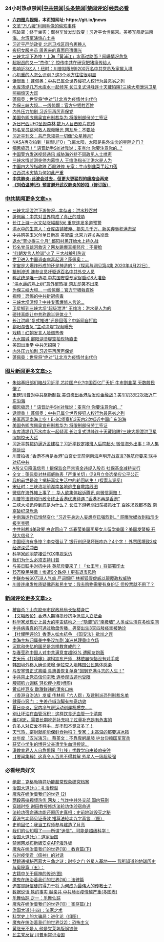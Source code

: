 <div id="tt">
<h3>24小时热点禁闻|<a href="#%E4%B8%AD%E5%85%B1%E7%A6%81%E9%97%BB%E6%9B%B4%E5%A4%9A%E6%96%87%E7%AB%A0">中共禁闻</a>|<a href="#%E5%9B%BE%E7%89%87%E6%96%B0%E9%97%BB%E6%9B%B4%E5%A4%9A%E6%96%87%E7%AB%A0">头条禁闻</a>|<a href="#%E6%96%B0%E9%97%BB%E8%AF%84%E8%AE%BA%E6%9B%B4%E5%A4%9A%E6%96%87%E7%AB%A0">禁闻评论|<a href="#%E5%BF%85%E7%9C%8B%E7%BB%8F%E5%85%B8%E5%A5%BD%E6%96%87">经典必看</a></h3>
<ul>
<li><b><a href="http://d1.bdrive.tk/64.mp4" target="_blank">六四图片视频</a>，本页短网址: https://git.io/jnews</b></li>
<li><a href="https://github.com/fqnews/bnews/blob/master/lifebaike/20200716/1361552.md">文革“万八嫂”利用毛像的偷欢事件</a></li>
<li><a href="https://github.com/fqnews/bnews/blob/master/bannedvideo/20200716/1361560.md">陈破空：终于坐实：御林军曾发动政变！习近平仓惶离京。美英军舰挺进南海，台湾军演惊心土共</a></li>
<li><a href="https://github.com/fqnews/bnews/blob/master/cbnews/20200716/1361557.md">习近平严防政变 北京卫戍区司令再换人</a></li>
<li><a href="https://github.com/fqnews/bnews/blob/master/cnnews/20200716/1361718.md">夜招女服务员 周恩来的真面目遭曝光</a></li>
<li><a href="https://github.com/fqnews/bnews/blob/master/cbnews/20200716/1361568.md">三峡大坝下游惨！上海「黄浦江」水高过路面？网曝情况危急</a></li>
<li><a href="https://github.com/fqnews/bnews/blob/master/cnnews/20200716/1361493.md">超限战的又一“杰作”？ 惊传中共在研究把猪瘟传给人</a></li>
<li><a href="https://github.com/fqnews/bnews/blob/master/cnnews/20200716/1361741.md">影响近3亿人！纽时：川普拟限制9200万名中共党员及家属入境</a></li>
<li><a href="https://github.com/fqnews/bnews/blob/master/comments/20200716/1361487.md">心机重的人怎么识别？这3个地方往往很明显</a></li>
<li><a href="https://github.com/fqnews/bnews/blob/master/topimagenews/20200716/1361599.md">话很重！ 蓬佩奥：中共已属全世界侵犯人权行为最恶劣之列</a></li>
<li><a href="https://github.com/fqnews/bnews/blob/master/topimagenews/20200715/1361448.md">水库溃堤几万水库水一起倾泻 长江复式洪峰连十天藏陷阱?三峡大坝泄洪卫星照揭惊天大谎</a></li>
<li><a href="https://github.com/fqnews/bnews/blob/master/cbnews/20200716/1361605.md">蓬佩奥：世界将“绝对”让北京为疫情付出代价</a></li>
<li><a href="https://github.com/fqnews/bnews/blob/master/cbnews/20200716/1361709.md">为保三峡大坝… 一线惊爆：官方宁牺牲百姓</a></li>
<li><a href="https://github.com/fqnews/bnews/blob/master/cbnews/20200716/1361613.md">内外压力加剧 习近平再厉声保党</a></li>
<li><a href="https://github.com/fqnews/bnews/blob/master/topimagenews/20200716/1361473.md">美国务卿庞佩奥宣布制裁华为 将限制部份劳工签证</a></li>
<li><a href="https://github.com/fqnews/bnews/blob/master/cnnews/20200716/1361796.md">近日巴西UFO坠毁森林 数万人目击影片疯传</a></li>
<li><a href="https://github.com/fqnews/bnews/blob/master/comments/20200716/1361642.md">15名党员跳河救人视频曝光 网友斥：不要脸</a></li>
<li><a href="https://github.com/fqnews/bnews/blob/master/headline/20200715/1361453.md">习近平刊文：共产党领导一切像“众星捧月”</a></li>
<li><a href="https://github.com/fqnews/bnews/blob/master/comments/20200716/1361489.md">NASA再次拍到「巨型UFO」飞离太阳，太阳是系外生命的星际之门？</a></li>
<li><a href="https://github.com/fqnews/bnews/blob/master/topimagenews/20200716/1361775.md">细思极恐！“ 语音助手Siri对我说：麦克尔 你要注意你的…"</a></li>
<li><a href="https://github.com/fqnews/bnews/blob/master/ssgc/20200716/1361498.md">中国警方发送视频通讯  威胁海外持不同政见人士噤声</a></li>
<li><a href="https://github.com/fqnews/bnews/blob/master/cbnews/20200716/1361492.md">三峡水情监测突停内幕惊人 王维洛指长江洪水是人为</a></li>
<li><a href="https://github.com/fqnews/bnews/blob/master/comments/20200716/1361554.md">中国四大股指收跌 百股跌停 专家：牛市割韭菜手起刀落</a></li>
<li><a href="https://github.com/fqnews/bnews/blob/master/cbnews/20200716/1361408.md">江西洪水灾情为何如此严重</a></li>
<li><b><a href="https://github.com/fqnews/bnews/blob/master/comments/20200211/1275071.md" target="_blank">中共肺炎-此波会过去，但更大更猛烈的瘟疫会再来</a></b></li>
<li><b><a href="https://github.com/fqnews/bnews/blob/master/comments/20200207/1272816.md" target="_blank">《刘伯温碑记》预言避开武汉肺炎的妙招（修订版）</a></b></li>
</ul>
</div>

<div class="catlist">
<h3><a href="https://github.com/fqnews/bnews/blob/master/cbnews/" target="_blank">中共禁闻</a><span><a href="https://github.com/fqnews/bnews/blob/master/cbnews/" target="_blank" rel="nofollow">更多文章>></a></span></h3>
<ul>
<li><a href="https://github.com/fqnews/bnews/blob/master/cbnews/20200716/1361859.md" target="_blank">三峡大坝泄洪下游惨况…幸存者：洪水秒吞村</a></li>
<li><a href="https://github.com/fqnews/bnews/blob/master/cbnews/20200716/1361814.md" target="_blank">蓬佩奥：中共对世界构成了真正的威胁</a></li>
<li><a href="https://github.com/fqnews/bnews/blob/master/cbnews/20200716/1361819.md" target="_blank">长江上游一水文站涨幅超5米 重庆连发多道预警</a></li>
<li><a href="https://github.com/fqnews/bnews/blob/master/cbnews/20200716/1361816.md" target="_blank">洪水中的生意人：仓库店铺被淹、损失几千万、新买奔驰积满淤泥</a></li>
<li><a href="https://github.com/fqnews/bnews/blob/master/cbnews/20200716/1361805.md" target="_blank">中共购美玉米创单日新高 美智库:北京力避关系崩盘</a></li>
<li><a href="https://github.com/fqnews/bnews/blob/master/cbnews/20200716/1361804.md" target="_blank">退水“至少得三个月” 鄱阳村民开始水上持久战</a></li>
<li><a href="https://github.com/fqnews/bnews/blob/master/cbnews/20200716/1361803.md" target="_blank">15名党员跳河救灾？网友踢爆真相怒斥：不要脸</a></li>
<li><a href="https://github.com/fqnews/bnews/blob/master/cbnews/20200716/1361794.md" target="_blank">“红朝发言人脸谱”火了 三大战狼引热议</a></li>
<li><a href="https://github.com/fqnews/bnews/blob/master/cbnews/20200716/1361792.md" target="_blank">世卫进入中国调查病毒起源？蓬佩奥：&#8230;</a></li>
<li><a href="https://github.com/fqnews/bnews/blob/master/cbnews/20200716/1359448.md" target="_blank">宇宙是大爆炸形成的还是神造的？（探索与洞见第4集 2020年4月22日）</a></li>
<li><a href="https://github.com/fqnews/bnews/blob/master/cbnews/20200716/1361776.md" target="_blank">抵制渗透 澳参议员吁驱逐百名中共外交人员</a></li>
<li><a href="https://github.com/fqnews/bnews/blob/master/cbnews/20200716/1361760.md" target="_blank">称武统是唯一选项 中共国安委专家促启动8大准备</a></li>
<li><a href="https://github.com/fqnews/bnews/blob/master/cbnews/20200716/1361746.md" target="_blank">“洪水逼的鸡上树”意外窜热搜 网友却笑不出来</a></li>
<li><a href="https://github.com/fqnews/bnews/blob/master/cbnews/20200716/1361709.md" target="_blank">为保三峡大坝… 一线惊爆：官方宁牺牲百姓</a></li>
<li><a href="https://github.com/fqnews/bnews/blob/master/comments/20200716/1361697.md" target="_blank">视频：恐怖的中共新冠病毒</a></li>
<li><a href="https://github.com/fqnews/bnews/blob/master/cbnews/20200716/1361706.md" target="_blank">三峡大坝溃坝？中共专家爆惊人言论…</a></li>
<li><a href="https://github.com/fqnews/bnews/blob/master/cbnews/20200716/1361701.md" target="_blank">卫星抓到三峡大坝“超级泄洪” 王维洛：洪水是人为的</a></li>
<li><a href="https://github.com/fqnews/bnews/blob/master/cbnews/20200716/1361694.md" target="_blank">砸钱真能让中共称霸半导体业？</a></li>
<li><a href="https://github.com/fqnews/bnews/blob/master/cbnews/20200716/1361679.md" target="_blank">长江洪峰“复式推进”还是回落？中新网自打脸</a></li>
<li><a href="https://github.com/fqnews/bnews/blob/master/cbnews/20200716/1361668.md" target="_blank">鄱阳湖告急 “主动决堤”视频曝光</a></li>
<li><a href="https://github.com/fqnews/bnews/blob/master/cbnews/20200716/1361650.md" target="_blank">戏精！红朝发言人脸谱热传</a></li>
<li><a href="https://github.com/fqnews/bnews/blob/master/cbnews/20200716/1361628.md" target="_blank">大水围城 鄱阳湖溃堤空拍现场直击</a></li>
<li><a href="https://github.com/fqnews/bnews/blob/master/cbnews/20200716/1361620.md" target="_blank">美国出重拳 中共怎招架？</a></li>
<li><a href="https://github.com/fqnews/bnews/blob/master/cbnews/20200716/1361613.md" target="_blank">内外压力加剧 习近平再厉声保党</a></li>
<li><a href="https://github.com/fqnews/bnews/blob/master/cbnews/20200716/1361605.md" target="_blank">蓬佩奥：世界将“绝对”让北京为疫情付出代价</a></li>

</ul>
</div>
<div class="catlist">
<h3><a href="https://github.com/fqnews/bnews/blob/master/topimagenews/" target="_blank">图片新闻</a><span><a href="https://github.com/fqnews/bnews/blob/master/topimagenews/" target="_blank" rel="nofollow">更多文章>></a></span></h3>
<ul>
<li><a href="https://github.com/fqnews/bnews/blob/master/topimagenews/20200716/1361918.md" target="_blank">朱镕基旧部们暗战习近平 芯片国产化?中国百亿厂夭折 牛市割韭菜 无数股民懵了</a></li>
<li><a href="https://github.com/fqnews/bnews/blob/master/topimagenews/20200716/1361832.md" target="_blank">重磅!川普对中共祭新制裁 美资撤出香港后发动金融战？美军机3天2次抵近广东沿海</a></li>
<li><a href="https://github.com/fqnews/bnews/blob/master/topimagenews/20200716/1361775.md" target="_blank">细思极恐！“ 语音助手Siri对我说：麦克尔 你要注意你的…&#8221;</a></li>
<li><a href="https://github.com/fqnews/bnews/blob/master/topimagenews/20200716/1361599.md" target="_blank">话很重！ 蓬佩奥：中共已属全世界侵犯人权行为最恶劣之列</a></li>
<li><a href="https://github.com/fqnews/bnews/blob/master/topimagenews/20200716/1361598.md" target="_blank">美军再现南海上空！E-8C侦察机3天内2次抵近中国广东沿海</a></li>
<li><a href="https://github.com/fqnews/bnews/blob/master/topimagenews/20200716/1361473.md" target="_blank">美国务卿庞佩奥宣布制裁华为 将限制部份劳工签证</a></li>
<li><a href="https://github.com/fqnews/bnews/blob/master/topimagenews/20200715/1361448.md" target="_blank">水库溃堤几万水库水一起倾泻 长江复式洪峰连十天藏陷阱?三峡大坝泄洪卫星照揭惊天大谎</a></li>
<li><a href="https://github.com/fqnews/bnews/blob/master/topimagenews/20200715/1361354.md" target="_blank">习近平剪裙边逼近孟建柱？习近平钦定接班人后院起火 微信海外出事！华人集体诉讼</a></li>
<li><a href="https://github.com/fqnews/bnews/blob/master/topimagenews/20200715/1361328.md" target="_blank">川普拍板:“香港不再是香港”白宫史无前例南海声明开战宣言?英航母要来!联手对抗中共</a></li>
<li><a href="https://github.com/fqnews/bnews/blob/master/topimagenews/20200715/1361266.md" target="_blank">A股又见降温信号！银保监会严禁资金违规入股市 社保基金减持交行</a></li>
<li><a href="https://github.com/fqnews/bnews/blob/master/topimagenews/20200715/1361089.md" target="_blank">全文：蓬佩奥对林郑威胁表「严重关切」促9月立会选举应公平公正</a></li>
<li><a href="https://github.com/fqnews/bnews/blob/master/comments/20200715/1359453.md" target="_blank">我的前世是谁？揭秘真实生活中的轮回转生！(探索与洞见)</a></li>
<li><a href="https://github.com/fqnews/bnews/blob/master/topimagenews/20200715/783299.md" target="_blank">宋征时：三峡溃坝前湖南各地逃生自救路线图</a></li>
<li><a href="https://github.com/fqnews/bnews/blob/master/topimagenews/20200715/1361052.md" target="_blank">微信在海外摊上事了！ 华人欲集体起诉腾讯 向微信索赔！</a></li>
<li><a href="https://github.com/fqnews/bnews/blob/master/topimagenews/20200715/1361018.md" target="_blank">川普签法律和行政令终止香港优惠待遇 “香港不再是香港”</a></li>
<li><a href="https://github.com/fqnews/bnews/blob/master/topimagenews/20200714/1360933.md" target="_blank">三峡大坝诡异到底是为什么？ 长江下游老弱妇孺被抓壮丁 百姓求救都不敢 南京破纪录危急</a></li>
<li><a href="https://github.com/fqnews/bnews/blob/master/topimagenews/20200714/1360912.md" target="_blank">中南海运作已悄然变化 “习近平身边人妄想症已强烈到&#8230;” 网曝党媒收到指示少报李克强</a></li>
<li><a href="https://github.com/fqnews/bnews/blob/master/topimagenews/20200714/1360849.md" target="_blank">中共制裁4美政要 白宫回应了 华春莹美国买房女儿留学美国？美国发警报 开战大信号？</a></li>
<li><a href="https://github.com/fqnews/bnews/blob/master/topimagenews/20200714/1360792.md" target="_blank">中国经济有多惨？李克强认了 银行创纪录坏账咋办？4个字！ 外贸困境致3成经济深受冲击</a></li>
<li><a href="https://github.com/fqnews/bnews/blob/master/topimagenews/20200714/1360791.md" target="_blank">科学家阎丽梦接受FOX电视采访</a></li>
<li><a href="https://github.com/fqnews/bnews/blob/master/comments/20200714/1360726.md" target="_blank">我们为什么必须支持川普</a></li>
<li><a href="https://github.com/fqnews/bnews/blob/master/topimagenews/20200714/1360708.md" target="_blank">与美日联手对抗中共 英航母要来了！「女王号」将部署印太</a></li>
<li><a href="https://github.com/fqnews/bnews/blob/master/topimagenews/20200714/1360691.md" target="_blank">15万股民哭晕！惨遭9个跌停！更有退市风险</a></li>
<li><a href="https://github.com/fqnews/bnews/blob/master/topimagenews/20200714/1360585.md" target="_blank">中联办被60万港人气疯 严词恫吓 林郑狐假虎威以颠覆政权威胁</a></li>
<li><a href="https://github.com/fqnews/bnews/blob/master/topimagenews/20200714/1360387.md" target="_blank">川普连串发推质疑佛奇和民主党：我去购物需要有身份证 但投票就不用了？</a></li>

</ul>
</div>
<div class="catlist">
<h3><a href="https://github.com/fqnews/bnews/blob/master/comments/" target="_blank">新闻评论</a><span><a href="https://github.com/fqnews/bnews/blob/master/comments/" target="_blank" rel="nofollow">更多文章>></a></span></h3>
<ul>
<li><a href="https://github.com/fqnews/bnews/blob/master/comments/20200716/1361922.md" target="_blank">被自杀？山东胶州市民政局局长坠楼身亡</a></li>
<li><a href="https://github.com/fqnews/bnews/blob/master/comments/20200716/1361916.md" target="_blank">【文韬政论】香港人期待揽炒抗争派进入立法会</a></li>
<li><a href="https://github.com/fqnews/bnews/blob/master/comments/20200716/1361903.md" target="_blank">科学家发现史上最大的宇宙结构之一:“隐藏”的“南极墙” 人类或生活在多维空间</a></li>
<li><a href="https://github.com/fqnews/bnews/blob/master/comments/20200716/1361902.md" target="_blank">中共病毒真的可通过胎盘传播，男婴出生3天四肢痉挛被确诊</a></li>
<li><a href="https://github.com/fqnews/bnews/blob/master/comments/20200716/1361900.md" target="_blank">【杜耀明评论】香港人如水抗争　《国安法》欲加之罪</a></li>
<li><a href="https://github.com/fqnews/bnews/blob/master/comments/20200716/1361894.md" target="_blank">南海主权归属美中争议加剧 澳洲总理重申立场</a></li>
<li><a href="https://github.com/fqnews/bnews/blob/master/comments/20200716/1361892.md" target="_blank">沉默和失忆的国民是怎样教育成的？</a></li>
<li><a href="https://github.com/fqnews/bnews/blob/master/comments/20200716/1361878.md" target="_blank">华春莹称中国人对中共满意度超93%  遭网友炮轰</a></li>
<li><a href="https://github.com/fqnews/bnews/blob/master/comments/20200716/1361877.md" target="_blank">古天乐《打喷嚏》演柯震东严师　林依晨惋惜没有对手戏</a></li>
<li><a href="https://github.com/fqnews/bnews/blob/master/comments/20200716/1361833.md" target="_blank">韩国境外移入确诊激增 伊拉克入境韩国公民集体感染</a></li>
<li><a href="https://github.com/fqnews/bnews/blob/master/comments/20200716/1361817.md" target="_blank">与安宰贤正式离婚 具惠善恢复单身&quot;回到充满斗志的人生！&quot;</a></li>
<li><a href="https://github.com/fqnews/bnews/blob/master/comments/20200716/1361808.md" target="_blank">中共禁止党员信仰宗教 连参观古迹也受限</a></li>
<li><a href="https://github.com/fqnews/bnews/blob/master/comments/20200716/1361800.md" target="_blank">腰部肌力训练 轻松瘦小腹(组图)</a></li>
<li><a href="https://github.com/fqnews/bnews/blob/master/comments/20200716/1361798.md" target="_blank">黄瓜拌豆皮 酸甜鲜辣的清爽口味</a></li>
<li><a href="https://github.com/fqnews/bnews/blob/master/comments/20200716/1361783.md" target="_blank">《香港自治法》发威 传林郑「六人帮」及建制派恐列制裁名单</a></li>
<li><a href="https://github.com/fqnews/bnews/blob/master/comments/20200716/1361782.md" target="_blank">健康小窍门   ：生姜花椒泡脚有神奇功效</a></li>
<li><a href="https://github.com/fqnews/bnews/blob/master/comments/20200716/1361781.md" target="_blank">夏日炎炎，室内冷气房运动别穿棉质衣&#8230;&#8230;</a></li>
<li><a href="https://github.com/fqnews/bnews/blob/master/comments/20200716/1361780.md" target="_blank">别让坏油在血管沉积！这样饮食还血管一个清爽</a></li>
<li><a href="https://github.com/fqnews/bnews/blob/master/comments/20200716/1361779.md" target="_blank">维C和E，需要长期吃药补充吗？过量补充是有危害的</a></li>
<li><a href="https://github.com/fqnews/bnews/blob/master/comments/20200716/1361778.md" target="_blank">许多人对它爱不释手，却不知不觉贪多了！</a></li>
<li><a href="https://github.com/fqnews/bnews/blob/master/comments/20200716/1361777.md" target="_blank">天气热，密封就能能保鲜食物吗？ 专家：未高温的都要进冰箱</a></li>
<li><a href="https://github.com/fqnews/bnews/blob/master/comments/20200716/1361774.md" target="_blank">台年度「汉光演习」 蔡英文：不靠卑躬屈膝 护台仰赖国军官兵</a></li>
<li><a href="https://github.com/fqnews/bnews/blob/master/comments/20200716/1361772.md" target="_blank">获奖小学生的博导父亲遭学生血泪控诉…</a></li>
<li><a href="https://github.com/fqnews/bnews/blob/master/comments/20200716/1361753.md" target="_blank">港教育界人人自危惧踩「红线」忧教学自由敲响丧钟</a></li>
<li><a href="https://github.com/fqnews/bnews/blob/master/comments/20200716/1361748.md" target="_blank">【要闻集粹】这真令人百思不得其解 外星人一级超级强</a></li>

</ul>
</div>

<div class="catlist">
<h3>必看经典好文</h3>
<ul>
<li><a href="https://github.com/fqnews/bnews/blob/master/comments/20200705/783265.md" target="_blank">绝密：克格勃特异功能超常现象研究档案</a></li>
<li><a href="https://github.com/fqnews/bnews/blob/master/cbnews/20180315/914943.md" target="_blank">治国大道(九)：礼治模型</a></li>
<li><a href="https://github.com/fqnews/bnews/blob/master/topimagenews/20180520/944940.md" target="_blank">魔鬼在统治着我们的世界 (2)</a></li>
<li><a href="https://github.com/fqnews/bnews/blob/master/cbnews/20200703/1355059.md" target="_blank">两段恶搞视频热传 网友：气炸中共外交部 国内狂删</a></li>
<li><a href="https://github.com/fqnews/bnews/blob/master/comments/20200511/1322384.md" target="_blank">穿越时空 谢田教授修炼法轮功体验宿命通</a></li>
<li><a href="https://github.com/fqnews/bnews/blob/master/tculture/20121025/73069.md" target="_blank">法轮功宿命通功能还原历史真相：史前地球毁灭之秘</a></li>
<li><a href="https://github.com/fqnews/bnews/blob/master/comments/20200517/1330064.md" target="_blank">香港气功师见证奇效 推荐法轮功九字真言 （图）</a></li>
<li><a href="https://github.com/fqnews/bnews/blob/master/aomi/history/20141104/323033.md" target="_blank">史前回忆：我当工程师参与建造了月亮</a></li>
<li><a href="https://github.com/fqnews/bnews/blob/master/sohnews/20161029/607205.md" target="_blank">我们的认知塌了——所谓“迷信”，可能是超级科学！</a></li>
<li><a href="https://github.com/fqnews/bnews/blob/master/cbnews/20190424/913985.md" target="_blank">治国大道(七)：道家治国</a></li>
<li><a href="https://github.com/fqnews/bnews/blob/master/comments/20200627/783266.md" target="_blank">禁闻网发布新版安卓APP海外版</a></li>
<li><a href="https://github.com/fqnews/bnews/blob/master/comments/20180716/972458.md" target="_blank">魔鬼在统治着我们的世界(19)：教育篇(下)</a></li>
<li><a href="https://github.com/fqnews/bnews/blob/master/comments/20200327/1301424.md" target="_blank">与时疫使君（瘟神）的对话</a></li>
<li><a href="https://github.com/fqnews/bnews/blob/master/cbnews/20170907/819423.md" target="_blank">慧眼通揭秘百慕大三角之谜：时空之门 外星人基地—— 我所知道的地球历史与奥秘篇（五）：</a></li>
<li><a href="https://github.com/fqnews/bnews/blob/master/ccpdope/20200531/1337409.md" target="_blank">古籍中关于瘟神的传说(图)</a></li>
<li><a href="https://github.com/fqnews/bnews/blob/master/topimagenews/20180615/958090.md" target="_blank">魔鬼在统治着我们的世界(16)：法律篇</a></li>
<li><a href="https://github.com/fqnews/bnews/blob/master/comments/20200622/1346846.md" target="_blank">迫害耶稣信徒的得力干将  为何成为最伟大的传教士？</a></li>
<li><a href="https://github.com/fqnews/bnews/blob/master/comments/20200620/1347687.md" target="_blank">数据说话 铁的事实 越亲共 中共肺炎疫情越严重(多图表)</a></li>
<li><a href="https://github.com/fqnews/bnews/blob/master/tculture/20170710/789533.md" target="_blank">乐舞仙踪 之一：乐舞仙踪</a></li>
<li><a href="https://github.com/fqnews/bnews/blob/master/topimagenews/20180529/950153.md" target="_blank">魔鬼在统治着我们的世界(10)：家庭篇(上)</a></li>
<li><a href="https://github.com/fqnews/bnews/blob/master/cbnews/20180320/916962.md" target="_blank">治国大道(十四)：法家之术</a></li>
<li><a href="https://github.com/fqnews/bnews/blob/master/comments/20200605/783246.md" target="_blank">科学史上的大骗局：进化论（组图）</a></li>
<li><a href="https://github.com/fqnews/bnews/blob/master/comments/20180804/981524.md" target="_blank">魔鬼在统治着我们的世界(22)：恐怖主义</a></li>
<li><a href="https://github.com/fqnews/bnews/blob/master/lifebaike/20190522/1131765.md" target="_blank">黄继光不是人 他是党莱坞版钢铁侠</a></li>
<li><a href="https://github.com/fqnews/bnews/blob/master/comments/20200621/1348236.md" target="_blank">民主党反智 川普用常识治国</a></li>

</ul>
</div>
